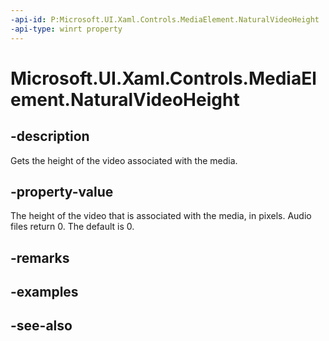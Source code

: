 ```yaml
---
-api-id: P:Microsoft.UI.Xaml.Controls.MediaElement.NaturalVideoHeight
-api-type: winrt property
---
```


<!-- Property syntax
public int NaturalVideoHeight { get; }
-->

# Microsoft.UI.Xaml.Controls.MediaElement.NaturalVideoHeight

## -description
Gets the height of the video associated with the media.

## -property-value
The height of the video that is associated with the media, in pixels. Audio files return 0. The default is 0.

## -remarks

## -examples

## -see-also
